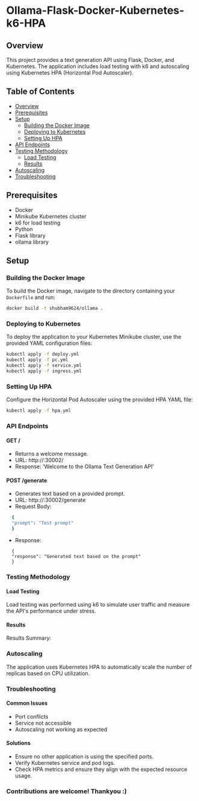 # Ollama-Flask-Docker-Kubernetes-k6-HPA

## Overview
This project provides a text generation API using Flask, Docker, and Kubernetes. The application includes load testing with k6 and autoscaling using Kubernetes HPA (Horizontal Pod Autoscaler).

## Table of Contents
- [Overview](#overview)
- [Prerequisites](#prerequisites)
- [Setup](#setup)
  - [Building the Docker Image](#building-the-docker-image)
  - [Deploying to Kubernetes](#deploying-to-kubernetes)
  - [Setting Up HPA](#setting-up-hpa)
- [API Endpoints](#api-endpoints)
- [Testing Methodology](#testing-methodology)
  - [Load Testing](#load-testing)
  - [Results](#results)
- [Autoscaling](#autoscaling)
- [Troubleshooting](#troubleshooting)

## Prerequisites
- Docker
- Minikube Kubernetes cluster
- k6 for load testing
- Python
- Flask library
- ollama library

## Setup

### Building the Docker Image
To build the Docker image, navigate to the directory containing your `Dockerfile` and run:
```sh
docker build -t shubham9624/ollama .
```

### Deploying to Kubernetes
To deploy the application to your Kubernetes Minikube cluster, use the provided YAML configuration files:
```sh
kubectl apply -f deploy.yml
kubectl apply -f pc.yml
kubectl apply -f service.yml
kubectl apply -f ingress.yml
```

### Setting Up HPA
Configure the Horizontal Pod Autoscaler using the provided HPA YAML file:
```sh
kubectl apply -f hpa.yml
```

### API Endpoints
#### GET /
- Returns a welcome message.
- URL: http://<external-ip>:30002/
- Response: 'Welcome to the Ollama Text Generation API'

#### POST /generate
- Generates text based on a provided prompt.
- URL: http://<external-ip>:30002/generate
- Request Body:
```sh
  {
  "prompt": "Test prompt"
  }
```
- Response:
```
  {
  "response": "Generated text based on the prompt"
  }
```
### Testing Methodology
#### Load Testing
Load testing was performed using k6 to simulate user traffic and measure the API's performance under stress.

#### Results
Results Summary:

### Autoscaling
The application uses Kubernetes HPA to automatically scale the number of replicas based on CPU utilization.

### Troubleshooting
#### Common Issues
- Port conflicts
- Service not accessible
- Autoscaling not working as expected

#### Solutions
- Ensure no other application is using the specified ports.
- Verify Kubernetes service and pod logs.
- Check HPA metrics and ensure they align with the expected resource usage.



### Contributions are welcome! Thankyou :)
